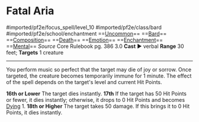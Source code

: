 # Fatal Aria
#imported/pf2e/focus_spell/level_10 #imported/pf2e/class/bard #imported/pf2e/school/enchantment 
==[Uncommon](uncommon.md)== ==[Bard](rules/traits/bard.md)== ==[Composition](composition.md)== ==[Death](death.md)== ==[Emotion](emotion.md)== ==[Enchantment](enchantment.md)== ==[Mental](mental.md)==
*Source* Core Rulebook pg. 386 3.0
**Cast** ► verbal
**Range** 30 feet; **Targets** 1 creature

---
You perform music so perfect that the target may die of joy or sorrow. Once targeted, the creature becomes temporarily immune for 1 minute. The effect of the spell depends on the target's level and current Hit Points.

**16th or Lower** The target dies instantly.
**17th** If the target has 50 Hit Points or fewer, it dies instantly; otherwise, it drops to 0 Hit Points and becomes [Dying](../../../Conditions/Dying.md) 1.
**18th or Higher** The target takes 50 damage. If this brings it to 0 Hit Points, it dies instantly.
